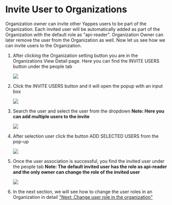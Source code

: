 Invite User to Organizations
============================

Organization owner can invite other Yappes users to be part of the
Organization. Each invited user will be automatically added as part of
the Organization with the default role as "api-reader". Organization
Owner can later remove the user from the Organization as well. Now let
us see how we can invite users to the Organization.

1.  After clicking the Organization setting button you are in the
    Organizations View Detail page. Here you can find the INVITE USERS
    button under the people tab

    ![](../images/dashboard/organization/users_add_01.png)

2.  Click the INVITE USERS button and it will open the popup with an
    input box

    ![](../images/dashboard/organization/users_add_02.png)

3.  Search the user and select the user from the dropdown **Note: Here
    you can add multiple users to the invite**

    ![](../images/dashboard/organization/users_add_03.png)

4.  After selection user click the button ADD SELECTED USERS from the
    pop-up

    ![](../images/dashboard/organization/users_add_04.png)

5.  Once the user association is successful, you find the invited user
    under the people tab **Note: The default invited user has the role
    as api-reader and the only owner can change the role of the invited
    user**

    ![](../images/dashboard/organization/users_add_05.png)

6.  In the next section, we will see how to change the user roles in an
    Organization in detail ["Next: Change user role in the
    organization"](organizations_user_roles)
